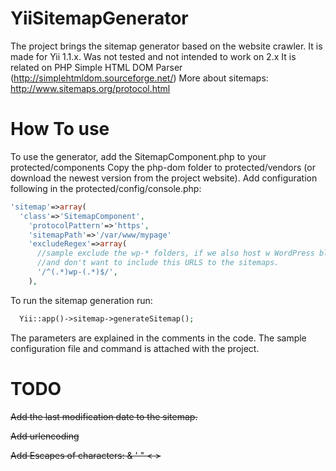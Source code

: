 # YiiSitemapGenerator
The project brings the sitemap generator based on the website crawler.
It is made for Yii 1.1.x. Was not tested and not intended to work on 2.x
It is related on PHP Simple HTML DOM Parser (http://simplehtmldom.sourceforge.net/)
More about sitemaps: http://www.sitemaps.org/protocol.html

# How To use
To use the generator, add the SitemapComponent.php to your protected/components
Copy the php-dom folder to protected/vendors (or download the newest version from the project website).
Add configuration following in the protected/config/console.php:

```php
'sitemap'=>array(
  'class'=>'SitemapComponent',
    'protocolPattern'=>'https',
    'sitemapPath'=>'/var/www/mypage'
    'excludeRegex'=>array(
      //sample exclude the wp-* folders, if we also host w WordPress blog,
      //and don't want to include this URLS to the sitemaps.
      '/^(.*)wp-(.*)$/',
    ),
```

To run the sitemap generation run:

```php
  Yii::app()->sitemap->generateSitemap();
```


The parameters are explained in the comments in the code. The sample configuration file and command is attached with the project.

# TODO
~~Add the last modification date to the sitemap.~~

~~Add urlencoding~~

~~Add Escapes of characters: & ' " < >~~
